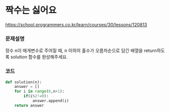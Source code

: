 # 짝수는 싫어요
https://school.programmers.co.kr/learn/courses/30/lessons/120813

### 문제설명
정수 n이 매개변수로 주어질 때, n 이하의 홀수가 오름차순으로 담긴 배열을 return하도록 solution 함수를 완성해주세요.

### 코드
```python
def solution(n):
    answer = []
    for i in range(0,n+1):
        if(i%2!=0):
            answer.append(i)
    return answer
```